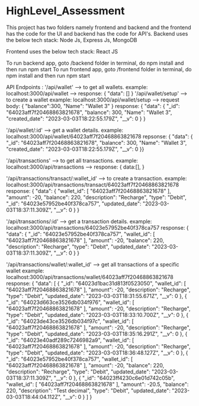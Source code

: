 # HighLevel_Assessment

This project has two folders namely frontend and backend and the frontend has the code for the UI and backend has the code for API's.
Backend uses the below tech stack:
Node Js, Express Js, MongoDB

Frontend uses the below tech stack:
React JS

To run backend app, goto /backend folder in terminal, do npm install and then run npm start
To run frontend app, goto /frontend folder in terminal, do npm install and then run npm start

API Endpoints :
'/api/wallet' --> to get all wallets.
example:
localhost:3000/api/wallet  --> 
response: {
    "data": []
}
'/api/wallet/setup' --> to create a wallet
example:
localhost:3000/api/wallet/setup --> 
request body: 
{
    "balance":300,
    "Name": "Wallet 3"
}
response: 
{
  "data": {
        "_id": "64023aff7f20468863821678",
        "balance": 300,
        "Name": "Wallet 3",
        "created_date": "2023-03-03T18:22:55.179Z",
        "__v": 0
    }
}

'/api/wallet/:id' --> get a wallet details.
example:
localhost:3000/api/wallet/64023aff7f20468863821678
repsonse: 
 {
 "data": {
        "_id": "64023aff7f20468863821678",
        "balance": 300,
        "Name": "Wallet 3",
        "created_date": "2023-03-03T18:22:55.179Z",
        "__v": 0
    }}



'/api/transactions' --> to get all transactions.
example:
localhost:3000/api/transactions --> 
response: {
  data:[],
}


'/api/transactions/transact/:wallet_id' --> to create a transaction.
example:
localhost:3000/api/transactions/transact/64023aff7f20468863821678
response: 
{
    "data": {
        "wallet_id": [
            "64023aff7f20468863821678"
        ],
        "amount": -20,
        "balance": 220,
        "description": "Recharge",
        "type": "Debit",
        "_id": "64023e57952be40f378ca757",
        "updated_date": "2023-03-03T18:37:11.309Z",
        "__v": 0
    }
}

'/api/transactions/:id' --> get a transaction details.
example:
localhost:3000/api/transactions/64023e57952be40f378ca757
response:
{
    "data": {
        "_id": "64023e57952be40f378ca757",
        "wallet_id": [
            "64023aff7f20468863821678"
        ],
        "amount": -20,
        "balance": 220,
        "description": "Recharge",
        "type": "Debit",
        "updated_date": "2023-03-03T18:37:11.309Z",
        "__v": 0
    }
}

'/api/transactions/wallet/:wallet_id' --> get all transactions of a specific wallet
example:
localhost:3000/api/transactions/wallet/64023aff7f20468863821678
response:
{
    "data": [
        {
            "_id": "64023d1bac31d813f0523050",
            "wallet_id": [
                "64023aff7f20468863821678"
            ],
            "amount": -20,
            "description": "Recharge",
            "type": "Debit",
            "updated_date": "2023-03-03T18:31:55.671Z",
            "__v": 0
        },
        {
            "_id": "64023d663ce3526db034f976",
            "wallet_id": [
                "64023aff7f20468863821678"
            ],
            "amount": -20,
            "description": "Recharge",
            "type": "Debit",
            "updated_date": "2023-03-03T18:33:10.700Z",
            "__v": 0
        },
        {
            "_id": "64023de43ce3526db034f97c",
            "wallet_id": [
                "64023aff7f20468863821678"
            ],
            "amount": -20,
            "description": "Recharge",
            "type": "Debit",
            "updated_date": "2023-03-03T18:35:16.291Z",
            "__v": 0
        },
        {
            "_id": "64023e40adf289c7246982a9",
            "wallet_id": [
                "64023aff7f20468863821678"
            ],
            "amount": -20,
            "description": "Recharge",
            "type": "Debit",
            "updated_date": "2023-03-03T18:36:48.127Z",
            "__v": 0
        },
        {
            "_id": "64023e57952be40f378ca757",
            "wallet_id": [
                "64023aff7f20468863821678"
            ],
            "amount": -20,
            "balance": 220,
            "description": "Recharge",
            "type": "Debit",
            "updated_date": "2023-03-03T18:37:11.309Z",
            "__v": 0
        },
        {
            "_id": "64023ff4230c6e01d742c05b",
            "wallet_id": [
                "64023aff7f20468863821678"
            ],
            "amount": -20.5,
            "balance": 220,
            "description": "Test decimal",
            "type": "Debit",
            "updated_date": "2023-03-03T18:44:04.112Z",
            "__v": 0
        }
    ]
}


